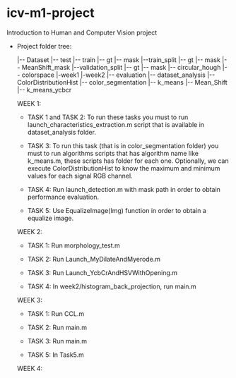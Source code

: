 # icv-m1-project
Introduction to Human and Computer Vision project
* Project folder tree:

   |-- Dataset
        |-- test
        |-- train
            |-- gt
            |-- mask
            |--train_split
                |-- gt
                |-- mask
                |-- MeanShift_mask
            |--validation_split
                |-- gt
                |-- mask
    |-- circular_hough
    |-- colorspace
    |-week1
    |-week2
    |-- evaluation
    |-- dataset_analysis
    	|-- ColorDistributionHist
    |-- color_segmentation
        |-- k_means
        |-- Mean_Shift
        |-- k_means_ycbcr
    
    WEEK 1:
    * TASK 1 and TASK 2: To run these tasks you must to run launch_characteristics_extraction.m script that is available in dataset_analysis folder.
    
    * TASK 3: To run this task (that is in color_segmentation folder) you must to run algorithms scripts that has algorithm name like k_means.m, these scripts has folder for each one.
    Optionally, we can execute ColorDistributionHist to know the maximum and minimum values for each signal RGB channel.

    * TASK 4: Run launch_detection.m with mask path in order to obtain performance evaluation.
    
    * TASK 5: Use EqualizeImage(Img) function in order to obtain a equalize image.
    
     WEEK 2:
     * TASK 1: Run morphology_test.m
     
     * TASK 2: Run Launch_MyDilateAndMyerode.m
     
     * TASK 3: Run Launch_YcbCrAndHSVWithOpening.m
     
     * TASK 4: In week2/histogram_back_projection, run main.m
     
     WEEK 3:
     * TASK 1: Run CCL.m
     
     * TASK 2: Run main.m
     
     * TASK 3: Run main.m
     
     * TASK 5: In Task5.m
    
    WEEK 4:
    
